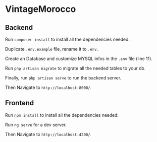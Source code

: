 # VintageMorocco

## Backend

Run `composer install` to install all the dependencies needed.

Duplicate `.env.example` file, rename it to `.env`.

Create an Database and customize MYSQL infos in the `.env` file (line 11).

Run `php artisan migrate` to migrate all the needed tables to your db.

Finally, run `php artisan serve` to run the backend server.

Then Navigate to `http://localhost:8000/`.

## Frontend

Run `npm install` to install all the dependencies needed.

Run `ng serve` for a dev server.

Then Navigate to `http://localhost:4200/`.
